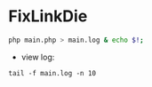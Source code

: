 # FixLinkDie

```bash
php main.php > main.log & echo $!;
```

- view log:
```
tail -f main.log -n 10
```
